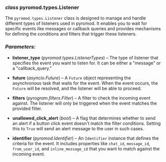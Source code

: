 ### *class* pyromod.types.Listener

The `pyromod.types.Listener` class is designed to manage and handle different types of listeners used in pyromod. It enables
you to wait for specific events like messages or callback queries and provides mechanisms for defining the conditions
and filters that trigger these listeners.

### *Parameters:*

- **listener_type** (*pyromod.types.ListenerTypes*) – The type of listener that specifies the event you want to listen for. It
  can be either a "message" or a "callback_query."

- **future** (*asyncio.Future*) – A `Future` object representing the asynchronous task that waits for the event. When
  the event occurs, the `Future` will be resolved, and the listener will be able to proceed.

- **filters** (*pyrogram.filters.Filter*) – A filter to check the incoming event against. The listener will only be
  triggered when the event matches the provided filter.

- **unallowed_click_alert** (*bool*) – A flag that determines whether to send an alert if a button click event doesn't
  match the filter conditions. Setting this to `True` will send an alert message to the user in such cases.

- **identifier** (*pyromod.Identifier*) – An `Identifier` instance that defines the criteria for the event. It includes
  properties like `chat_id`, `message_id`, `from_user_id`, and `inline_message_id` that you want to match against the
  incoming event.
